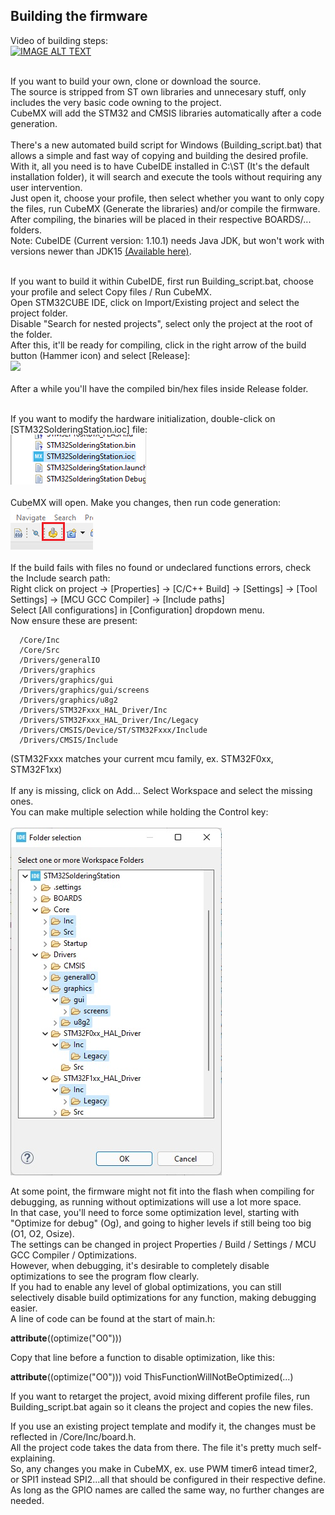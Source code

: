 ## Building the firmware

Video of building steps:<br>
[![IMAGE ALT TEXT](http://img.youtube.com/vi/8oeGVSSxudk/0.jpg)](https://www.youtube.com/watch?v=8oeGVSSxudk "Firmware build")<br><br>

If you want to build your own, clone or download the source.<br>
The source is stripped from ST own libraries and unnecesary stuff, only includes the very basic code owning to the project.<br>
CubeMX will add the STM32 and CMSIS libraries automatically after a code generation.<br><br>
There's a new automated build script for Windows (Building_script.bat) that allows a simple and fast way of copying and building the desired profile.<br>
With it, all you need is to have CubeIDE installed in C:\ST (It's the default installation folder), it will search and execute the tools without requiring any user intervention.<br>
Just open it, choose your profile, then select whether you want to only copy the files, run CubeMX (Generate the libraries) and/or compile the firmware.<br>
After compiling, the binaries will be placed in their respective BOARDS/... folders.<br>
Note: CubeIDE (Current version: 1.10.1) needs Java JDK, but won't work with versions newer than JDK15 [(Available here)](https://www.techspot.com/downloads/5552-java-15-jdk.html).<br><br>

If you want to build it within CubeIDE, first run Building_script.bat, choose your profile and select Copy files / Run CubeMX.<br>
Open STM32CUBE IDE, click on Import/Existing project and select the project folder.<br>
Disable "Search for nested projects", select only the project at the root of the folder.<br>
After this, it'll be ready for compiling, click in the right arrow of the build button (Hammer icon) and select [Release]:<br>
<img src="/Readme_files/release.jpg?raw=true"><br><br>
After a while you'll have the compiled bin/hex files inside Release folder.<br><br>

If you want to modify the hardware initialization, double-click on [STM32SolderingStation.ioc] file:<br>
<img src="/Readme_files/open_ioc.png?raw=true"><br><br>
CubeMX will open. Make you changes, then run code generation:<br>
<img src="/Readme_files/gen.png?raw=true"><br><br>
If the build fails with files no found or undeclared functions errors, check the Include search path:<br>
Right click on project -> [Properties] -> [C/C++ Build] -> [Settings] ->  [Tool Settings] -> [MCU GCC Compiler] -> [Include paths]<br>
Select [All configurations] in [Configuration] dropdown menu.<br>
Now ensure these are present:<br>

      /Core/Inc
      /Core/Src
      /Drivers/generalIO
      /Drivers/graphics
      /Drivers/graphics/gui
      /Drivers/graphics/gui/screens
      /Drivers/graphics/u8g2
      /Drivers/STM32Fxxx_HAL_Driver/Inc
      /Drivers/STM32Fxxx_HAL_Driver/Inc/Legacy
      /Drivers/CMSIS/Device/ST/STM32Fxxx/Include
      /Drivers/CMSIS/Include
      
(STM32Fxxx matches your current mcu family, ex. STM32F0xx, STM32F1xx)<br><br>
If any is missing, click on Add... Select Workspace and select the missing ones.<br>
You can make multiple selection  while holding the Control key:<br>      
<img src="/Readme_files/Includes.jpg?raw=true">

At some point, the firmware might not fit into the flash when compiling for debugging, as running without optimizations will use a lot more space.<br>
In that case, you'll need to force some optimization level, starting with "Optimize for debug" (Og), and going to higher levels if still being too big (O1, O2, Osize).<br>
The settings can be changed in project Properties / Build / Settings / MCU GCC Compiler / Optimizations.<br>
However, when debugging, it's desirable to completely disable optimizations to see the program flow clearly.<br>
If you had to enable any level of global optimizations, you can still selectively disable build optimizations for any function, making debugging easier.<br>
A line of code can be found at the start of main.h:<br>

  __attribute__((optimize("O0")))

Copy that line before a function to disable optimization, like this:<br>

   __attribute__((optimize("O0"))) void ThisFunctionWillNotBeOptimized(...)
   

If you want to retarget the project, avoid mixing different profile files, run Building_script.bat again so it cleans the project and copies the new files.<br>

If you use an existing project template and modify it, the changes must be reflected in /Core/Inc/board.h.<br>
All the project code takes the data from there. The file it's pretty much self-explaining.<br>
So, any changes you make in CubeMX, ex. use PWM timer6 intead timer2, or SPI1 instead SPI2...all that should be configured in their respective define.<br>
As long as the GPIO names are called the same way, no further changes are needed.<br>
